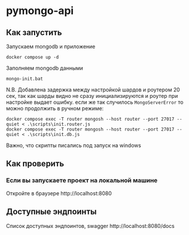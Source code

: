 # pymongo-api

## Как запустить

Запускаем mongodb и приложение

```shell
docker compose up -d
```

Заполняем mongodb данными

```shell
mongo-init.bat
```
N.B. Добавлена задержка между настройкой шардов и роутером 20 сек, так как шарды видно не сразу инициализируются и роутер при настройке выдает ошибку.
если же так случилось `MongoServerError` то можно продолжить в ручном режиме:
```
docker compose exec -T router mongosh --host router --port 27017 --quiet < .\scripts\init.router.js
docker compose exec -T router mongosh --host router --port 27017 --quiet < .\scripts\init.db.js
```
Важно, что скрипты писались под запуск на windows

## Как проверить

### Если вы запускаете проект на локальной машине

Откройте в браузере http://localhost:8080


## Доступные эндпоинты

Список доступных эндпоинтов, swagger http://localhost:8080/docs